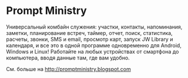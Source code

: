 # Prompt Ministry
Универсальный комбайн служения: участки, контакты, напоминания, заметки, планирование встреч, таймер, отчет, поиск, статистика, расчеты, звонки, SMS и email, просмотр карт, запуск JW Library и календаря, и все это в одной программе одновременно для Android, Windows и Linux! Работайте на любых устройствах от смартфона до компьютера, вводя данные там, где вам удобно.

См. больше на http://promptministry.blogspot.com
